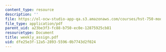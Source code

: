 ```yaml
---
content_type: resource
description: ''
file: https://ol-ocw-studio-app-qa.s3.amazonaws.com/courses/hst-750-modeling-issues-in-speech-and-hearing-spring-2006/dfe25e3f12a5289355960b7743d2f024_weekly_assign.pdf
file_type: application/pdf
parent_uid: a23be3f3-fc88-b750-ec0e-12875925cb81
resourcetype: Document
title: weekly_assign.pdf
uid: dfe25e3f-12a5-2893-5596-0b7743d2f024
---
```


